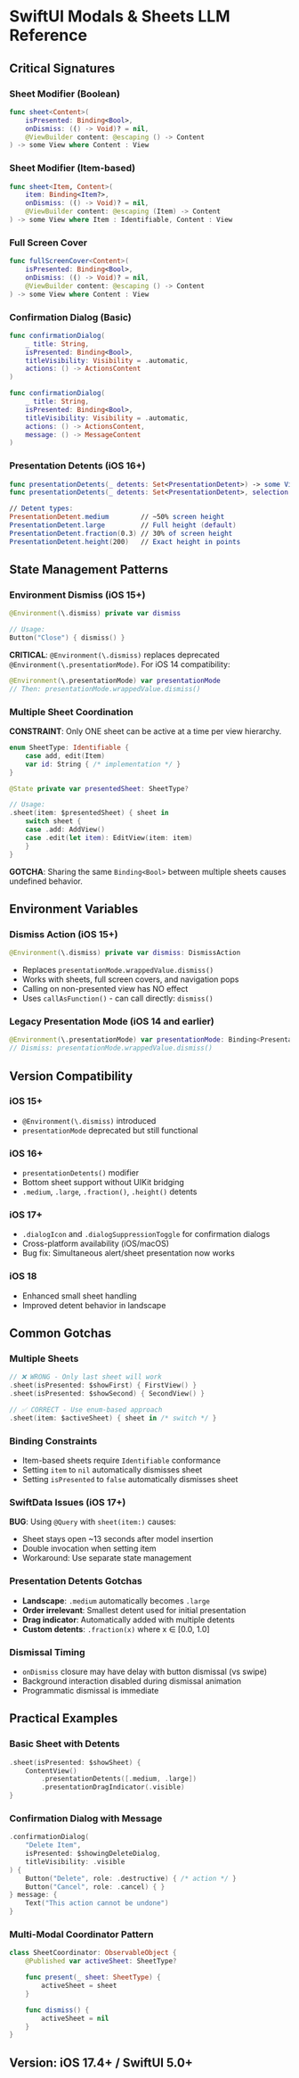 # SwiftUI Modals & Sheets LLM Reference

## Critical Signatures

### Sheet Modifier (Boolean)
```swift
func sheet<Content>(
    isPresented: Binding<Bool>,
    onDismiss: (() -> Void)? = nil,
    @ViewBuilder content: @escaping () -> Content
) -> some View where Content : View
```

### Sheet Modifier (Item-based)
```swift
func sheet<Item, Content>(
    item: Binding<Item?>,
    onDismiss: (() -> Void)? = nil,
    @ViewBuilder content: @escaping (Item) -> Content
) -> some View where Item : Identifiable, Content : View
```

### Full Screen Cover
```swift
func fullScreenCover<Content>(
    isPresented: Binding<Bool>,
    onDismiss: (() -> Void)? = nil,
    @ViewBuilder content: @escaping () -> Content
) -> some View where Content : View
```

### Confirmation Dialog (Basic)
```swift
func confirmationDialog(
    _ title: String,
    isPresented: Binding<Bool>,
    titleVisibility: Visibility = .automatic,
    actions: () -> ActionsContent
)

func confirmationDialog(
    _ title: String,
    isPresented: Binding<Bool>,
    titleVisibility: Visibility = .automatic,
    actions: () -> ActionsContent,
    message: () -> MessageContent
)
```

### Presentation Detents (iOS 16+)
```swift
func presentationDetents(_ detents: Set<PresentationDetent>) -> some View
func presentationDetents(_ detents: Set<PresentationDetent>, selection: Binding<PresentationDetent>) -> some View

// Detent types:
PresentationDetent.medium        // ~50% screen height
PresentationDetent.large         // Full height (default)
PresentationDetent.fraction(0.3) // 30% of screen height
PresentationDetent.height(200)   // Exact height in points
```

## State Management Patterns

### Environment Dismiss (iOS 15+)
```swift
@Environment(\.dismiss) private var dismiss

// Usage:
Button("Close") { dismiss() }
```

**CRITICAL**: `@Environment(\.dismiss)` replaces deprecated `@Environment(\.presentationMode)`. For iOS 14 compatibility:
```swift
@Environment(\.presentationMode) var presentationMode
// Then: presentationMode.wrappedValue.dismiss()
```

### Multiple Sheet Coordination
**CONSTRAINT**: Only ONE sheet can be active at a time per view hierarchy.

```swift
enum SheetType: Identifiable {
    case add, edit(Item)
    var id: String { /* implementation */ }
}

@State private var presentedSheet: SheetType?

// Usage:
.sheet(item: $presentedSheet) { sheet in
    switch sheet {
    case .add: AddView()
    case .edit(let item): EditView(item: item)
    }
}
```

**GOTCHA**: Sharing the same `Binding<Bool>` between multiple sheets causes undefined behavior.

## Environment Variables

### Dismiss Action (iOS 15+)
```swift
@Environment(\.dismiss) private var dismiss: DismissAction
```
- Replaces `presentationMode.wrappedValue.dismiss()`
- Works with sheets, full screen covers, and navigation pops
- Calling on non-presented view has NO effect
- Uses `callAsFunction()` - can call directly: `dismiss()`

### Legacy Presentation Mode (iOS 14 and earlier)
```swift
@Environment(\.presentationMode) var presentationMode: Binding<PresentationMode>
// Dismiss: presentationMode.wrappedValue.dismiss()
```

## Version Compatibility

### iOS 15+
- `@Environment(\.dismiss)` introduced
- `presentationMode` deprecated but still functional

### iOS 16+
- `presentationDetents()` modifier
- Bottom sheet support without UIKit bridging
- `.medium`, `.large`, `.fraction()`, `.height()` detents

### iOS 17+
- `.dialogIcon` and `.dialogSuppressionToggle` for confirmation dialogs
- Cross-platform availability (iOS/macOS)
- Bug fix: Simultaneous alert/sheet presentation now works

### iOS 18
- Enhanced small sheet handling
- Improved detent behavior in landscape

## Common Gotchas

### Multiple Sheets
```swift
// ❌ WRONG - Only last sheet will work
.sheet(isPresented: $showFirst) { FirstView() }
.sheet(isPresented: $showSecond) { SecondView() }

// ✅ CORRECT - Use enum-based approach
.sheet(item: $activeSheet) { sheet in /* switch */ }
```

### Binding Constraints
- Item-based sheets require `Identifiable` conformance
- Setting `item` to `nil` automatically dismisses sheet
- Setting `isPresented` to `false` automatically dismisses sheet

### SwiftData Issues (iOS 17+)
**BUG**: Using `@Query` with `sheet(item:)` causes:
- Sheet stays open ~13 seconds after model insertion
- Double invocation when setting item
- Workaround: Use separate state management

### Presentation Detents Gotchas
- **Landscape**: `.medium` automatically becomes `.large`
- **Order irrelevant**: Smallest detent used for initial presentation
- **Drag indicator**: Automatically added with multiple detents
- **Custom detents**: `.fraction(x)` where x ∈ [0.0, 1.0]

### Dismissal Timing
- `onDismiss` closure may have delay with button dismissal (vs swipe)
- Background interaction disabled during dismissal animation
- Programmatic dismissal is immediate

## Practical Examples

### Basic Sheet with Detents
```swift
.sheet(isPresented: $showSheet) {
    ContentView()
        .presentationDetents([.medium, .large])
        .presentationDragIndicator(.visible)
}
```

### Confirmation Dialog with Message
```swift
.confirmationDialog(
    "Delete Item",
    isPresented: $showingDeleteDialog,
    titleVisibility: .visible
) {
    Button("Delete", role: .destructive) { /* action */ }
    Button("Cancel", role: .cancel) { }
} message: {
    Text("This action cannot be undone")
}
```

### Multi-Modal Coordinator Pattern
```swift
class SheetCoordinator: ObservableObject {
    @Published var activeSheet: SheetType?

    func present(_ sheet: SheetType) {
        activeSheet = sheet
    }

    func dismiss() {
        activeSheet = nil
    }
}
```

## Version: iOS 17.4+ / SwiftUI 5.0+